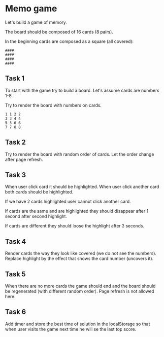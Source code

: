 # Memo game

Let's build a game of memory.

The board should be composed of 16 cards (8 pairs).

In the beginning cards are composed as a square (all covered): 

```
####
####
####
####
```

## Task 1

To start with the game try to build a board. 
Let's assume cards are numbers 1-8.

Try to render the board with numbers on cards.

```
1 1 2 2
3 3 4 4
5 5 6 6
7 7 8 8
```

## Task 2

Try to render the board with random order of cards. Let the order change after page refresh.

## Task 3

When user click card it should be highlighted. When user click another card both cards should be highlighted. 

If we have 2 cards highlighted user cannot click another card.

If cards are the same and are highlighted they should disappear after 1 second after second highlight.

If cards are different they should loose the highlight after 3 seconds.

## Task 4

Render cards the way they look like covered (we do not see the numbers). Replace highlight by the effect that shows the card number (uncovers it).

## Task 5

When there are no more cards the game should end and the board should be regenerated (with different random order). Page refresh is not allowed here.

## Task 6

Add timer and store the best time of solution in the localStorage so that when user visits the game next time he will se the last top score.